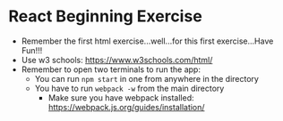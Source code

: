 # React Beginning Exercise

* Remember the first html exercise...well...for this first exercise...Have Fun!!!
* Use w3 schools: https://www.w3schools.com/html/
* Remember to open two terminals to run the app:
	* You can run ```npm start``` in one from anywhere in the directory
	* You have to run ```webpack -w``` from the main directory
		* Make sure you have webpack installed: https://webpack.js.org/guides/installation/
